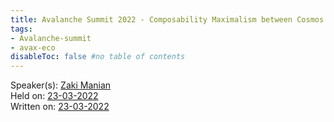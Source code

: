 ```yaml
---
title: Avalanche Summit 2022 - Composability Maximalism between Cosmos and Avalanche
tags:
- Avalanche-summit
- avax-eco
disableToc: false #no table of contents
---
```


Speaker(s): [Zaki Manian](notes/Zaki%20Manian.md)    
Held on: [23-03-2022](notes/23-03-2022.md)   
Written on: [23-03-2022](notes/23-03-2022.md)   